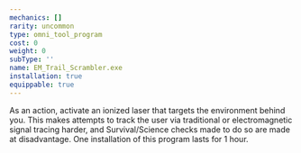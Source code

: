 ```yaml
---
mechanics: []
rarity: uncommon
type: omni_tool_program
cost: 0
weight: 0
subType: ''
name: EM_Trail_Scrambler.exe
installation: true
equippable: true
---
```

As an action, activate an ionized laser that targets the environment behind you. This makes attempts to track the user
via traditional or electromagnetic signal tracing harder, and Survival/Science checks made to do so are made at
disadvantage. One installation of this program lasts for 1 hour.
